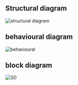 ## Structural diagram


![structural diagram](https://user-images.githubusercontent.com/97215506/157810561-f3fc301a-b30b-476a-9239-f32c13531551.png)

## behavioural diagram

![behavioural](https://user-images.githubusercontent.com/97215506/157810704-8cb0dd5d-a688-4a53-ad20-f522519f47fd.png)

## block diagram 

![SD](https://user-images.githubusercontent.com/85895650/157818939-19884117-d688-45bc-a130-655241850783.png)
